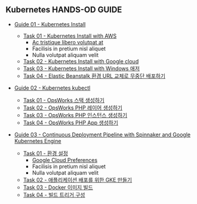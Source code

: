 ## Kubernetes HANDS-OD GUIDE

+ [Guide 01 - Kubernetes Install](https://github.com/sunpyopark/aws/blob/master/guide/ElasticBeanstalk/guide-01.md/ "Guide 01 - Beanstalk")
  - [Task 01 - Kubernetes Install with AWS](https://github.com/sunpyopark/aws/blob/master/guide/ElasticBeanstalk/guide-01.md "Guide 01 - Beanstalk")
    * [Ac tristique libero volutpat at](https://github.com/sunpyopark/aws/blob/master/guide/ElasticBeanstalk/guide-01.md "Guide 01 - Beanstalk")
    + Facilisis in pretium nisl aliquet
    - Nulla volutpat aliquam velit
  - [Task 02 - Kubernetes Install with Google cloud](https://github.com/sunpyopark/aws/blob/master/guide/ElasticBeanstalk/guide-01.md "Guide 01 - Beanstalk")
  - [Task 03 - Kubernetes Install with Windows 애저](https://github.com/sunpyopark/aws/blob/master/guide/ElasticBeanstalk/guide-01.md "Guide 01 - Beanstalk")
  - [Task 04 - Elastic Beanstalk 환경 URL 교체로 무중단 배포하기](https://github.com/sunpyopark/aws/blob/master/guide/ElasticBeanstalk/guide-01.md "Guide 01 - Beanstalk")

+ [Guide 02 - Kubernetes kubectl](https://github.com/sunpyopark/aws/blob/master/guide/ElasticBeanstalk/guide-01.md/ "Guide 01 - Beanstalk")
  - [Task 01 - OpsWorks 스택 생성하기](https://github.com/sunpyopark/aws/blob/master/guide/ElasticBeanstalk/guide-01.md "Guide 01 - Beanstalk")
  - [Task 02 - OpsWorks PHP 레이어 생성하기](https://github.com/sunpyopark/aws/blob/master/guide/ElasticBeanstalk/guide-01.md "Guide 01 - Beanstalk")
  - [Task 03 - OpsWorks PHP 인스턴스 생성하기](https://github.com/sunpyopark/aws/blob/master/guide/ElasticBeanstalk/guide-01.md "Guide 01 - Beanstalk")
  - [Task 04 - OpsWorks PHP App 생성하기](https://github.com/sunpyopark/aws/blob/master/guide/ElasticBeanstalk/guide-01.md "Guide 01 - Beanstalk")

+ [Guide 03 - Continuous Deployment Pipeline with Spinnaker and Google Kubernetes Engine](https://github.com/sunpyopark/Hands-on_Kubernetes/blob/master/guide/guide-03.md "Guide 01 - Beanstalk")
  - [Task 01 - 환경 설정](https://github.com/sunpyopark/aws/blob/master/guide/ElasticBeanstalk/guide-01.md "Guide 01 - Beanstalk")
    * [Google Cloud Preferences](https://github.com/sunpyopark/aws/blob/master/guide/ElasticBeanstalk/guide-01.md "Guide 01 - Beanstalk")
    + Facilisis in pretium nisl aliquet
    - Nulla volutpat aliquam velit
  - [Task 02 - 애플리케이션 배포를 위한 GKE 만들기](https://github.com/sunpyopark/Hands-on_Kubernetes/blob/master/guide/guide-03/task-02.md "Guide 01 - Beanstalk")
  - [Task 03 - Docker 이미지 빌드](https://github.com/sunpyopark/Hands-on_Kubernetes/blob/master/guide/guide-03/task-03.md "Guide 01 - Beanstalk")
  - [Task 04 - 빌드 트리거 구성](https://github.com/sunpyopark/aws/blob/master/guide/ElasticBeanstalk/guide-01.md "Guide 01 - Beanstalk")
 

